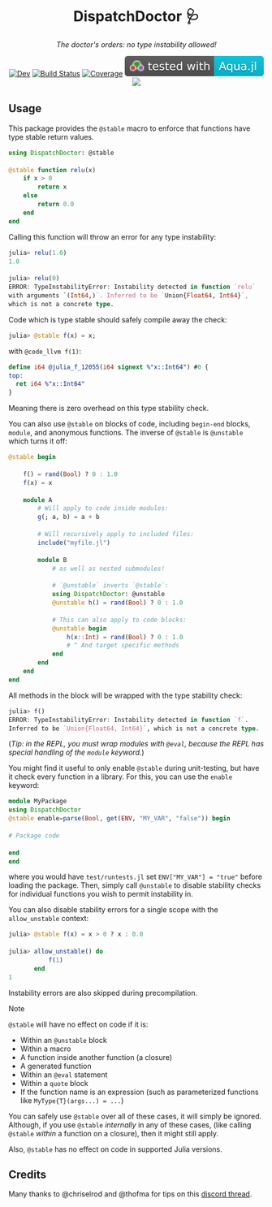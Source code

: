 <div align="center">

# DispatchDoctor 🩺

*The doctor's orders: no type instability allowed!*

[![Dev](https://img.shields.io/badge/docs-dev-blue.svg)](https://astroautomata.com/DispatchDoctor.jl/dev/)
[![Build Status](https://github.com/MilesCranmer/DispatchDoctor.jl/actions/workflows/CI.yml/badge.svg?branch=main)](https://github.com/MilesCranmer/DispatchDoctor.jl/actions/workflows/CI.yml?query=branch%3Amain)
[![Coverage](https://coveralls.io/repos/github/MilesCranmer/DispatchDoctor.jl/badge.svg?branch=main)](https://coveralls.io/github/MilesCranmer/DispatchDoctor.jl?branch=main)
[![Aqua QA](https://raw.githubusercontent.com/JuliaTesting/Aqua.jl/master/badge.svg)](https://github.com/JuliaTesting/Aqua.jl)
[![](https://img.shields.io/badge/%F0%9F%9B%A9%EF%B8%8F_tested_with-JET.jl-ffffff)](https://github.com/aviatesk/JET.jl)

</div>

## Usage

This package provides the `@stable` macro
to enforce that functions have type stable return values.

```julia
using DispatchDoctor: @stable

@stable function relu(x)
    if x > 0
        return x
    else
        return 0.0
    end
end
```

Calling this function will throw an error for any type instability:

```julia
julia> relu(1.0)
1.0

julia> relu(0)
ERROR: TypeInstabilityError: Instability detected in function `relu`
with arguments `(Int64,)`. Inferred to be `Union{Float64, Int64}`,
which is not a concrete type.
```

Code which is type stable should safely compile away the check:

```julia
julia> @stable f(x) = x;
```

with `@code_llvm f(1)`:

```llvm
define i64 @julia_f_12055(i64 signext %"x::Int64") #0 {
top:
  ret i64 %"x::Int64"
}
```

Meaning there is zero overhead on this type stability check.

You can also use `@stable` on blocks of code,
including `begin-end` blocks, `module`, and anonymous functions.
The inverse of `@stable` is `@unstable` which turns it off:

```julia
@stable begin

    f() = rand(Bool) ? 0 : 1.0
    f(x) = x

    module A
        # Will apply to code inside modules:
        g(; a, b) = a + b

        # Will recursively apply to included files:
        include("myfile.jl")

        module B
            # as well as nested submodules!

            # `@unstable` inverts `@stable`:
            using DispatchDoctor: @unstable
            @unstable h() = rand(Bool) ? 0 : 1.0

            # This can also apply to code blocks:
            @unstable begin
                h(x::Int) = rand(Bool) ? 0 : 1.0
                # ^ And target specific methods
            end
        end
    end
end
```

All methods in the block will be wrapped with the type stability check:

```julia
julia> f()
ERROR: TypeInstabilityError: Instability detected in function `f`.
Inferred to be `Union{Float64, Int64}`, which is not a concrete type.
```

(*Tip: in the REPL, you must wrap modules with `@eval`, because the REPL has special handling of the `module` keyword.*)

You might find it useful to only enable `@stable` during unit-testing,
but have it check every function in a library. For this, you can use the `enable` keyword:

```julia
module MyPackage
using DispatchDoctor
@stable enable=parse(Bool, get(ENV, "MY_VAR", "false")) begin

# Package code

end
end
```

where you would have `test/runtests.jl` set `ENV["MY_VAR"] = "true"`
before loading the package. Then, simply call `@unstable` to disable
stability checks for individual functions you wish to permit instability in.


You can also disable stability errors for a single scope
with the `allow_unstable` context:

```julia
julia> @stable f(x) = x > 0 ? x : 0.0

julia> allow_unstable() do
           f(1)
       end
1
```

Instability errors are also skipped during precompilation.

> [!NOTE]
> `@stable` will have no effect on code if it is:
> - Within an `@unstable` block
> - Within a macro
> - A function inside another function (a closure)
> - A generated function
> - Within an `@eval` statement
> - Within a `quote` block
> - If the function name is an expression (such as parameterized functions like `MyType{T}(args...) = ...`)
>
> You can safely use `@stable` over all of these cases, it will simply be ignored.
> Although, if you use `@stable` *internally* in any of these cases, (like calling `@stable` *within* a function on a closure), then it might still apply.
>
> Also, `@stable` has no effect on code in supported Julia versions.

## Credits

Many thanks to @chriselrod and @thofma for tips on this
[discord thread](https://discourse.julialang.org/t/improving-speed-of-runtime-dispatch-detector/114697).
